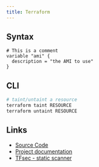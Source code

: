 ```yaml
---
title: Terraform
---
```


## Syntax

```hcl
# This is a comment
variable "ami" {
  description = "the AMI to use"
}
```

## CLI

```bash
# taint/untaint a resource
terraform taint RESOURCE
terraform untaint RESOURCE
```

## Links

* [Source Code](https://github.com/hashicorp/terraform)
* [Project documentation](https://www.terraform.io/docs/)
* [TFsec - static scanner](https://www.tfsec.dev/)
